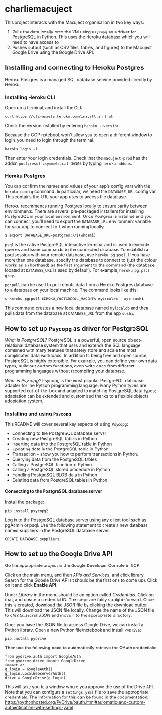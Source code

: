 # charliemacuject
This project interacts with the Macuject organisation in two key ways:
1. Pulls the data locally onto the VM using `Psycopg` as a driver for PostgreSQL in Python. This uses the Heroku database which you will need to have access to.
2. Pushes output (such as CSV files, tables, and figures) to the Macuject Google Drive using the Google Drive API.

## Installing and connecting to Heroku Postgres
Heroku Postgres is a managed SQL database service provided directly by Heroku.

### Installing Heroku CLI
Open up a terminal, and install the CLI:
```
curl https://cli-assets.heroku.com/install.sh | sh
```
Check the version installed by entering `heroku --version`.

Because the GCP notebook won't allow you to open a different window to login, you need to login through the terminal.
```
heroku login -i
```
Then enter your login credentials. Check that the `macuject-prod` has the addon `postgresql-asymmetrical-30305` by typing `heroku addons`.

### Heroku Postgres
You can confirm the names and values of your app’s config vars with the `heroku config` command. In particular, we need the `DATABASE_URL` config var. This contains the URL your app uses to access the database.

Heroku recommends running Postgres locally to ensure parity between environments. There are several pre-packaged installers for installing PostgreSQL in your local environment. Once Postgres is installed and you can connect, you’ll need to export the `DATABASE_URL` environment variable for your app to connect to it when running locally:
```
$ export DATABASE_URL=postgres://$(whoami)
```
`psql` is the native PostgreSQL interactive terminal and is used to execute queries and issue commands to the connected database. To establish a psql session with your remote database, use `heroku pg:psql`. If you have more than one database, specify the database to connect to (just the colour works as a shorthand) as the first argument to the command (the database located at `DATABASE_URL` is used by default). For example, `heroku pg:psql grey`.

`pg:pull` can be used to pull remote data from a Heroku Postgres database to a database on your local machine. The command looks like this:
```
$ heroku pg:pull HEROKU_POSTGRESQL_MAGENTA mylocaldb --app sushi
```
This command creates a new local database named `mylocaldb` and then pulls data from the database at `DATABASE_URL` from the app `sushi`. 

## How to set up `Psycopg` as driver for PostgreSQL
_What is PostgreSQL?_ PostgreSQL is a powerful, open source object-relational database system that uses and extends the SQL language combined with many features that safely store and scale the most complicated data workloads. In addition to being free and open source, PostgreSQL is highly extensible. For example, you can define your own data types, build out custom functions, even write code from different programming languages without recompiling your database.

_What is Psycopg?_ Psycopg is the most popular PostgreSQL database adapter for the Python programming language. Many Python types are supported out-of-the-box and adapted to matching PostgreSQL data types; adaptation can be extended and customised thanks to a flexible objects adaptation system.

### Installing and using `Psycopg`
This README will cover several key aspects of using `Psycopg`:
* Connecting to the PostgreSQL database server
* Creating new PostgreSQL tables in Python
* Inserting data into the PostgreSQL table in Python
* Updating data in the PostgreSQL table in Python 
* Transaction – show you how to perform transactions in Python.
* Querying data from the PostgreSQL tables
* Calling a PostgreSQL function in Python
* Calling a PostgreSQL stored procedure in Python
* Handling PostgreSQL BLOB data in Python
* Deleting data from PostgreSQL tables in Python

#### Connecting to the PostgreSQL database server
Install the package:
```{python}
pip install psycopg2
```
Log in to the PostgreSQL database server using any client tool such as pgAdmin or psql. Use the following statement to create a new database named suppliers in the PostgreSQL database server.
```{python}
CREATE DATABASE suppliers;
```

## How to set up the Google Drive API
Go the appropriate project in the Google Developer Console in GCP.

Click on the main menu, and then _APIs and Services_, and click library. Search for the Google Drive API (it should be the first one to come up). Click on it and click __Enable API__.

Under _Library_ in the menu should be an option called _Credentials_. Click on that, and create a credential ID. The steps are fairly straight-forward. Once this is created, download the JSON file by clicking the download button. This will download the JSON file locally. Change the name of the JSON file to _clients_secret.JSON_ and move it to the appropriate directory.

Once you have the JSON file to access Google Drive, we can install a Python library. Open a new Python file/notebook and install `PyDrive`:
```{python}
pip install pydrive
```

Then use the following code to automatically retrieve the OAuth credentials:
```{python}
from pydrive.auth import GoogleAuth
from pydrive.drive import GoogleDrive
import os
g_login = GoogleAuth()
g_login.LocalWebserverAuth()
drive = GoogleDrive(g_login)
```

This will take you to a window where you approve the use of the Drive API. Note that you can configure a `settings.yaml` file to save the appropriate credentials. The information for this can be found in the documentation: https://pythonhosted.org/PyDrive/oauth.html#automatic-and-custom-authentication-with-settings-yaml.
